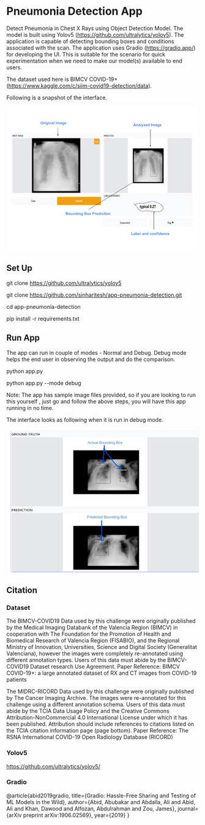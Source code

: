 # Pneumonia Detection App

Detect Pneumonia in Chest X Rays using Object Detection Model. The model is built using Yolov5 (https://github.com/ultralytics/yolov5). The application is capable of detecting bounding boxes and conditions associated with the scan. The application uses Gradio (https://gradio.app/) for developing the UI. This is suitable for the scenario for quick experimentation when we need to make our model(s) available to end users.

The dataset used here is BIMCV COVID-19+ (https://www.kaggle.com/c/siim-covid19-detection/data).

Following is a snapshot of the interface.

![Object_Detection](./pneumonia-github-image-1.png)



## Set Up

git clone https://github.com/ultralytics/yolov5

git clone https://github.com/sinharitesh/app-pneumonia-detection.git

cd app-pneumonia-detection

pip install -r requirements.txt


## Run App

The app can run in couple of modes - Normal and Debug. Debug mode helps the end user in observing the output and do the comparison. 

python app.py 

python app.py --mode debug

Note: The app has sample image files provided, so if you are looking to run this yourself , just go and follow the above steps, you will have this app running in no time.

The interface looks as following when it is run in debug mode.


![Debug_Mode](./pneumonia-github-debug-mode.jpg)


## Citation

### Dataset

The BIMCV-COVID19 Data used by this challenge were originally published by the Medical Imaging Databank of the Valencia Region (BIMCV) in cooperation with The Foundation for the Promotion of Health and Biomedical Research of Valencia Region (FISABIO), and the Regional Ministry of Innovation, Universities, Science and Digital Society (Generalitat Valenciana), however the images were completely re-annotated using different annotation types. Users of this data must abide by the BIMCV-COVID19 Dataset research Use Agreement. Paper Reference: BIMCV COVID-19+: a large annotated dataset of RX and CT images from COVID-19 patients

The MIDRC-RICORD Data used by this challenge were originally published by The Cancer Imaging Archive. The images were re-annotated for this challenge using a different annotation schema. Users of this data must abide by the TCIA Data Usage Policy and the Creative Commons Attribution-NonCommercial 4.0 International License under which it has been published. Attribution should include references to citations listed on the TCIA citation information page (page bottom). Paper Reference: The RSNA International COVID-19 Open Radiology Database (RICORD)

### Yolov5
https://github.com/ultralytics/yolov5/

### Gradio
@article{abid2019gradio,
title={Gradio: Hassle-Free Sharing and Testing of ML Models in the Wild},
author={Abid, Abubakar and Abdalla, Ali and Abid, Ali and Khan, Dawood and Alfozan, Abdulrahman and Zou, James},
journal={arXiv preprint arXiv:1906.02569},
year={2019}
}
